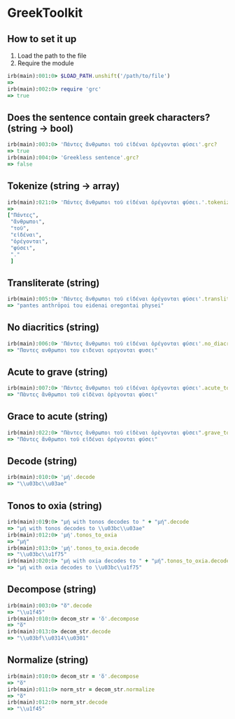# GreekToolkit


## How to set it up

1. Load the path to the file
2. Require the module

```ruby
irb(main):001:0> $LOAD_PATH.unshift('/path/to/file')
=>
irb(main):002:0> require 'grc'
=> true
```

## Does the sentence contain greek characters? (string → bool)

```ruby
irb(main):003:0> 'Πάντες ἄνθρωποι τοῦ εἰδέναι ὀρέγονται φύσει'.grc?
=> true
irb(main):004:0> 'Greekless sentence'.grc?
=> false
```

## Tokenize (string → array)

```ruby
irb(main):021:0> 'Πάντες ἄνθρωποι τοῦ εἰδέναι ὀρέγονται φύσει.'.tokenize
=>
["Πάντες",                                                                                                        tc
 "ἄνθρωποι",                                                                                                      s
 "τοῦ",
 "εἰδέναι",
 "ὀρέγονται",
 "φύσει",
 "."
 ]
```

## Transliterate (string)

```ruby
irb(main):005:0> 'Πάντες ἄνθρωποι τοῦ εἰδέναι ὀρέγονται φύσει'.transliterate
=> "pantes anthrōpoi tou eidenai oregontai physei"
```

## No diacritics (string)

```ruby
irb(main):006:0> 'Πάντες ἄνθρωποι τοῦ εἰδέναι ὀρέγονται φύσει'.no_diacritics
=> "Παντες ανθρωποι του ειδεναι ορεγονται φυσει"
```

## Acute to grave (string)

```ruby
irb(main):007:0> 'Πάντες ἄνθρωποι τοῦ εἰδέναι ὀρέγονται φύσει'.acute_to_grave
=> "Πὰντες ἂνθρωποι τοῦ εἰδὲναι ὀρὲγονται φὺσει"
```

## Grace to acute (string)

```ruby
irb(main):022:0> "Πὰντες ἂνθρωποι τοῦ εἰδὲναι ὀρὲγονται φὺσει".grave_to_acute
=> "Πάντες ἄνθρωποι τοῦ εἰδέναι ὀρέγονται φύσει"
```

## Decode (string)

```ruby
irb(main):010:0> 'μή'.decode
=> "\\u03bc\\u03ae"
```

## Tonos to oxia (string)

```ruby
irb(main):019:0> "μή with tonos decodes to " + "μή".decode
=> "μή with tonos decodes to \\u03bc\\u03ae"
irb(main):012:0> 'μή'.tonos_to_oxia
=> "μή"
irb(main):013:0> 'μή'.tonos_to_oxia.decode
=> "\\u03bc\\u1f75"
irb(main):020:0> "μή with oxia decodes to " + "μή".tonos_to_oxia.decode
=> "μή with oxia decodes to \\u03bc\\u1f75"
```

## Decompose (string)

```ruby
irb(main):003:0> "ὅ".decode
=> "\\u1f45"
irb(main):010:0> decom_str = 'ὅ'.decompose
=> "ὅ"
irb(main):013:0> decom_str.decode
=> "\\u03bf\\u0314\\u0301"
```

## Normalize (string)

```ruby
irb(main):010:0> decom_str = 'ὅ'.decompose
=> "ὅ"
irb(main):011:0> norm_str = decom_str.normalize
=> "ὅ"
irb(main):012:0> norm_str.decode
=> "\\u1f45"
```

